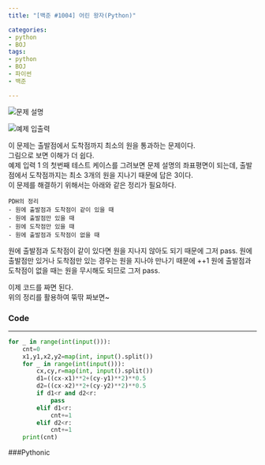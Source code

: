 ```yaml
---
title: "[백준 #1004] 어린 왕자(Python)"

categories:
- python
- BOJ
tags:
- python
- BOJ
- 파이썬
- 백준

---
```


![문제 설명](https://user-images.githubusercontent.com/37354733/74215074-2f1df100-4ce3-11ea-9b4b-bfd5bb59310f.png)

![예제 입출력](https://user-images.githubusercontent.com/37354733/74215083-3644ff00-4ce3-11ea-9755-2e02c05e4275.png)

이 문제는 출발점에서 도착점까지 최소의 원을 통과하는 문제이다.  
그림으로 보면 이해가 더 쉽다.  
예제 입력 1 의 첫번째 테스트 케이스를 그려보면 문제 설명의 좌표평면이 되는데, 출발점에서 도착점까지는 최소 3개의 원을 지나기 때문에 답은 3이다.  
이 문제를 해결하기 위해서는 아래와 같은 정리가 필요하다.
```
PDH의 정리
- 원에 출발점과 도착점이 같이 있을 때
- 원에 출발점만 있을 때
- 원에 도착점만 있을 때
- 원에 출발점과 도착점이 없을 때
```
원에 출발점과 도착점이 같이 있다면 원을 지나지 않아도 되기 때문에 그저 pass.
원에 출발점만 있거나 도착점만 있는 경우는 원을 지나야 만나기 때문에 ++1
원에 출발점과 도착점이 없을 때는 원을 무시해도 되므로 그저 pass.

이제 코드를 짜면 된다.  
위의 정리를 활용하여 뚞딲 짜보면~

### Code
- - -
``` python
for _ in range(int(input())):
    cnt=0
    x1,y1,x2,y2=map(int, input().split())
    for _ in range(int(input())):
        cx,cy,r=map(int, input().split())
        d1=((cx-x1)**2+(cy-y1)**2)**0.5
        d2=((cx-x2)**2+(cy-y2)**2)**0.5
        if d1<r and d2<r:
            pass
        elif d1<r:
            cnt+=1
        elif d2<r:
            cnt+=1
    print(cnt)

```
###Pythonic
